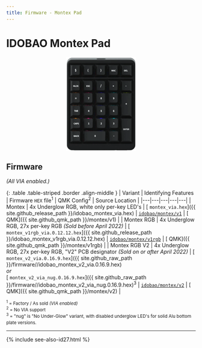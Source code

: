 ```yaml
---
title: Firmware - Montex Pad
---
```


# IDOBAO Montex Pad

<img src="../assets/img/idobao-id27.png" height="250" width="auto" style="display:block;margin-left:auto;margin-right:auto;">

## Firmware

*(All VIA enabled.)*

{: .table .table-striped .border .align-middle }
| Variant | Identifying Features  | Firmware `HEX` file<sup>1</sup> | QMK Config<sup>2</sup> | Source Location |
|---|---|---|---|---|
| Montex | 4x Underglow RGB, white only per-key LED's | [<i class="fas fa-microchip"></i> `montex_via.hex`]({{ site.github_release_path }}/idobao_montex_via.hex) | [<i class="fas fa-cog"></i> `idobao/montex/v1`](https://config.qmk.fm/#/idobao/montex/v1/LAYOUT_numpad_6x5) | [<i class="fab fa-github"></i> QMK]({{ site.github_qmk_path }}/montex/v1) |
| Montex RGB | 4x Underglow RGB, 27x per-key RGB <i class="text-danger">(Sold before April 2022)</i> | [<i class="fas fa-microchip"></i> `montex_v1rgb_via.0.12.12.hex`]({{ site.github_release_path }}/idobao_montex_v1rgb_via.0.12.12.hex) | [<i class="fas fa-cog"></i> `idobao/montex/v1rgb`](https://config.qmk.fm/#/idobao/montex/v1rgb/LAYOUT_numpad_6x5) | [<i class="fab fa-github"></i> QMK]({{ site.github_qmk_path }}/montex/v1rgb) |
| Montex RGB V2 | 4x Underglow RGB, 27x per-key RGB, "V2" PCB designator <i class="text-danger">(Sold on or after April 2022)</i> | [<i class="fas fa-microchip"></i> `montex_v2_via.0.16.9.hex`]({{ site.github_raw_path }}/firmware//idobao_montex_v2_via.0.16.9.hex) <br><span class="d-block text-center">*or*<span><br> [<i class="fas fa-microchip"></i> `montex_v2_via_nug.0.16.9.hex`]({{ site.github_raw_path }}/firmware//idobao_montex_v2_via_nug.0.16.9.hex)<sup>3</sup> | [<i class="fas fa-cog"></i> `idobao/montex/v2`](https://config.qmk.fm/#/idobao/montex/v2/LAYOUT_numpad_6x5) | [<i class="fab fa-github"></i> QMK]({{ site.github_qmk_path }}/montex/v2) |

<small class="text-muted"><sup>1</sup> = Factory / As sold *(VIA enabled)*<br>
<sup>2</sup> = <i class="fas fa-exclamation-triangle"></i> No VIA support<br>
<sup>3</sup> = "nug" is "No Under-Glow" variant, with disabled underglow LED's for solid Alu bottom plate versions.</small>

---

{% include see-also-id27.html %}

